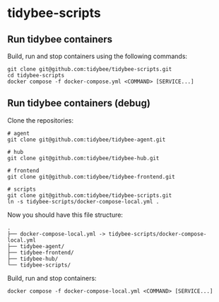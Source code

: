 # tidybee-scripts
## Run tidybee containers
Build, run and stop containers using the following commands:
```
git clone git@github.com:tidybee/tidybee-scripts.git
cd tidybee-scripts
docker compose -f docker-compose.yml <COMMAND> [SERVICE...]
```

## Run tidybee containers (debug)
Clone the repositories:
```
# agent
git clone git@github.com:tidybee/tidybee-agent.git

# hub
git clone git@github.com:tidybee/tidybee-hub.git

# frontend
git clone git@github.com:tidybee/tidybee-frontend.git

# scripts
git clone git@github.com:tidybee/tidybee-scripts.git
ln -s tidybee-scripts/docker-compose-local.yml .
```

Now you should have this file structure:
```
.
├── docker-compose-local.yml -> tidybee-scripts/docker-compose-local.yml
├── tidybee-agent/
├── tidybee-frontend/
├── tidybee-hub/
└── tidybee-scripts/
```

Build, run and stop containers:
```
docker compose -f docker-compose-local.yml <COMMAND> [SERVICE...]
```
